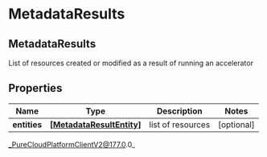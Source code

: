 # MetadataResults

## MetadataResults
List of resources created or modified as a result of running an accelerator

## Properties

|Name | Type | Description | Notes|
|------------ | ------------- | ------------- | -------------|
| **entities** | [**[MetadataResultEntity]**]([MetadataResultEntity]) | list of resources | [optional] |



_PureCloudPlatformClientV2@177.0.0_
